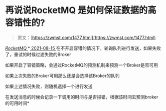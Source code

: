 <!--yml
category: 未分类
date: 0001-01-01 00:00:00
-->

# 再说说RocketMQ 是如何保证数据的高容错性的?

> 原文：[https://zwmst.com/1477.html](https://zwmst.com/1477.html)

   [ *RocketMQ* ](https://zwmst.com/rocketmq)*[ <time datetime="2021-08-15T11:37:44+08:00"> 2021-08-15 </time> ](https://zwmst.com/1477.html)  在不开启容错的情况下，轮询队列进行发送，如果失败了，重试的时候过滤失败的Broker

如果开启了容错策略，会通过RocketMQ的预测机制来预测一个Broker是否可用

如果上次失败的Broker可用那么还是会选择该Broker的队列

如果上述情况失败，则随机选择一个进行发送

在发送消息的时候会记录一下调用的时间与是否报错，根据该时间去预测broker的可用时间*